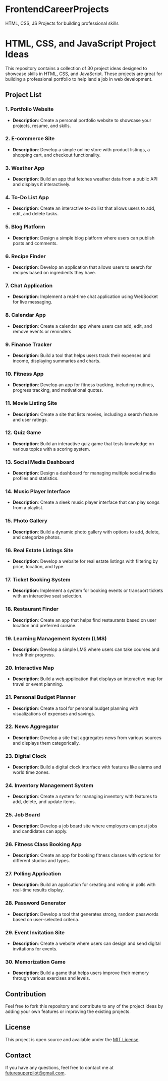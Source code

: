 # FrontendCareerProjects
HTML, CSS, JS Projects for building professional skills


# HTML, CSS, and JavaScript Project Ideas

This repository contains a collection of 30 project ideas designed to showcase skills in HTML, CSS, and JavaScript. These projects are great for building a professional portfolio to help land a job in web development.

## Project List

### 1. Portfolio Website
- **Description**: Create a personal portfolio website to showcase your projects, resume, and skills.

### 2. E-commerce Site
- **Description**: Develop a simple online store with product listings, a shopping cart, and checkout functionality.

### 3. Weather App
- **Description**: Build an app that fetches weather data from a public API and displays it interactively.

### 4. To-Do List App
- **Description**: Create an interactive to-do list that allows users to add, edit, and delete tasks.

### 5. Blog Platform
- **Description**: Design a simple blog platform where users can publish posts and comments.

### 6. Recipe Finder
- **Description**: Develop an application that allows users to search for recipes based on ingredients they have.

### 7. Chat Application
- **Description**: Implement a real-time chat application using WebSocket for live messaging.

### 8. Calendar App
- **Description**: Create a calendar app where users can add, edit, and remove events or reminders.

### 9. Finance Tracker
- **Description**: Build a tool that helps users track their expenses and income, displaying summaries and charts.

### 10. Fitness App
- **Description**: Develop an app for fitness tracking, including routines, progress tracking, and motivational quotes.

### 11. Movie Listing Site
- **Description**: Create a site that lists movies, including a search feature and user ratings.

### 12. Quiz Game
- **Description**: Build an interactive quiz game that tests knowledge on various topics with a scoring system.

### 13. Social Media Dashboard
- **Description**: Design a dashboard for managing multiple social media profiles and statistics.

### 14. Music Player Interface
- **Description**: Create a sleek music player interface that can play songs from a playlist.

### 15. Photo Gallery
- **Description**: Build a dynamic photo gallery with options to add, delete, and categorize photos.

### 16. Real Estate Listings Site
- **Description**: Develop a website for real estate listings with filtering by price, location, and type.

### 17. Ticket Booking System
- **Description**: Implement a system for booking events or transport tickets with an interactive seat selection.

### 18. Restaurant Finder
- **Description**: Create an app that helps find restaurants based on user location and preferred cuisine.

### 19. Learning Management System (LMS)
- **Description**: Develop a simple LMS where users can take courses and track their progress.

### 20. Interactive Map
- **Description**: Build a web application that displays an interactive map for travel or event planning.

### 21. Personal Budget Planner
- **Description**: Create a tool for personal budget planning with visualizations of expenses and savings.

### 22. News Aggregator
- **Description**: Develop a site that aggregates news from various sources and displays them categorically.

### 23. Digital Clock
- **Description**: Build a digital clock interface with features like alarms and world time zones.

### 24. Inventory Management System
- **Description**: Create a system for managing inventory with features to add, delete, and update items.

### 25. Job Board
- **Description**: Develop a job board site where employers can post jobs and candidates can apply.

### 26. Fitness Class Booking App
- **Description**: Create an app for booking fitness classes with options for different studios and types.

### 27. Polling Application
- **Description**: Build an application for creating and voting in polls with real-time results display.

### 28. Password Generator
- **Description**: Develop a tool that generates strong, random passwords based on user-selected criteria.

### 29. Event Invitation Site
- **Description**: Create a website where users can design and send digital invitations for events.

### 30. Memorization Game
- **Description**: Build a game that helps users improve their memory through various exercises and levels.

## Contribution
Feel free to fork this repository and contribute to any of the project ideas by adding your own features or improving the existing projects.

## License
This project is open source and available under the [MIT License](LICENSE.md).

## Contact
If you have any questions, feel free to contact me at [futuresuperpilot@gmail.com](mailto:futuresuperpilot@gmail.com).
